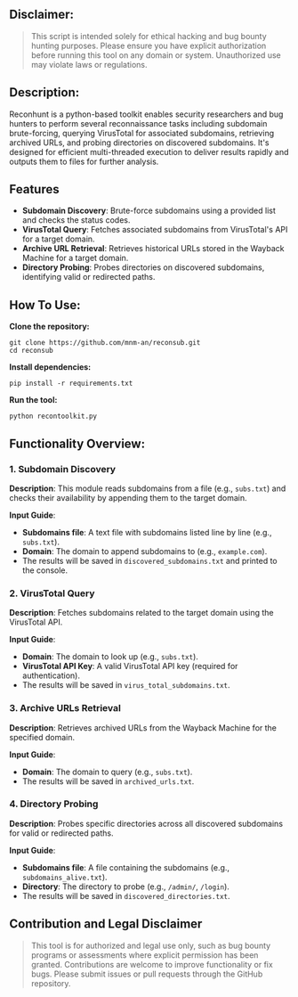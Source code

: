 ## Disclaimer: 
> This script is intended solely for ethical hacking and bug bounty hunting purposes. Please ensure you have explicit authorization before running this tool on any domain or system. Unauthorized use may violate laws or regulations.

## Description: 
Reconhunt is a python-based toolkit enables security researchers and bug hunters to perform several reconnaissance tasks including subdomain brute-forcing, querying VirusTotal for associated subdomains, retrieving archived URLs, and probing directories on discovered subdomains. It's designed for efficient multi-threaded execution to deliver results rapidly and outputs them to files for further analysis.

## Features

- **Subdomain Discovery**: Brute-force subdomains using a provided list and checks the status codes.
- **VirusTotal Query**: Fetches associated subdomains from VirusTotal's API for a target domain.
- **Archive URL Retrieval**: Retrieves historical URLs stored in the Wayback Machine for a target domain.
- **Directory Probing**: Probes directories on discovered subdomains, identifying valid or redirected paths.


## How To Use:
**Clone the repository:**
```
git clone https://github.com/mnm-an/reconsub.git
cd reconsub
```
**Install dependencies:**
```
pip install -r requirements.txt
```
**Run the tool:**
```
python recontoolkit.py
```

## Functionality Overview:

### 1. Subdomain Discovery

**Description**: This module reads subdomains from a file (e.g., `subs.txt`) and checks their availability by appending them to the target domain.

**Input Guide**:
- **Subdomains file**: A text file with subdomains listed line by line (e.g., `subs.txt`).
- **Domain**: The domain to append subdomains to (e.g., `example.com`).
- The results will be saved in `discovered_subdomains.txt` and printed to the console.

### 2. VirusTotal Query

**Description**: Fetches subdomains related to the target domain using the VirusTotal API.

**Input Guide**:
- **Domain**: The domain to look up (e.g., `subs.txt`).
- **VirusTotal API Key**: A valid VirusTotal API key (required for authentication).
- The results will be saved in `virus_total_subdomains.txt`.


### 3. Archive URLs Retrieval

**Description**: Retrieves archived URLs from the Wayback Machine for the specified domain.

**Input Guide**:
- **Domain**: The domain to query (e.g., `subs.txt`).
- The results will be saved in `archived_urls.txt`.


### 4. Directory Probing

**Description**: Probes specific directories across all discovered subdomains for valid or redirected paths.

**Input Guide**:
- **Subdomains file**: A file containing the subdomains (e.g., `subdomains_alive.txt`).
- **Directory**: The directory to probe (e.g., `/admin/`, `/login`).
- The results will be saved in `discovered_directories.txt`.



## Contribution and Legal Disclaimer

>This tool is for authorized and legal use only, such as bug bounty programs or assessments where explicit permission has been granted. Contributions are welcome to improve functionality or fix bugs. Please submit issues or pull requests through the GitHub repository.
